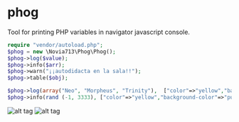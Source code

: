 # phog
Tool for printing PHP variables in navigator javascript console.


```php
require "vendor/autoload.php";
$phog = new \Novia713\Phog\Phog();
$phog->log($value);
$phog->info($arr);
$phog->warn("¡¡autodidacta en la sala!!");
$phog->table($obj);

$phog->log(array("Neo", "Morpheus", "Trinity"),  ["color"=>"yellow","background-color"=>"navy"]);
$phog->info(rand (-1, 3333), ["color"=>"yellow","background-color"=>"purple"]);
```


![alt tag](http://pix.toile-libre.org/upload/original/1421064314.png)
![alt tag](http://pix.toile-libre.org/upload/original/1421077792.png)

